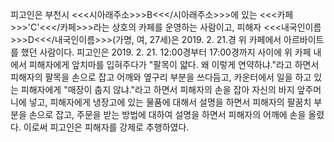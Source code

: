 피고인은 부천시 <<<시아래주소>>>B<<</시아래주소>>>에 있는 <<<카페>>>'C'<<</카페>>>라는 상호의 카페를 운영하는 사람이고, 피해자 <<<내국인이름>>>D<<</내국인이름>>>(가명, 여, 27세)은 2019. 2. 21.경 위 카페에서 아르바이트를 했던 사람이다.
피고인은 2019. 2. 21. 12:00경부터 17:00경까지 사이에 위 카페 내에서 피해자에게 앞치마를 입혀주다가 "팔목이 얇다. 왜 이렇게 연약하냐."라고 하면서 피해자의 팔목을 손으로 잡고 어깨와 옆구리 부분을 쓰다듬고, 카운터에서 일을 하고 있는 피해자에게 "매장이 춥지 않냐."라고 하면서 피해자의 손을 잡아 자신의 바지 앞주머니에 넣고, 피해자에게 냉장고에 있는 물품에 대해서 설명을 하면서 피해자의 팔꿈치 부분을 손으로 잡고, 주문을 받는 방법에 대하여 설명을 하면서 피해자의 어깨에 손을 올렸다.
이로써 피고인은 피해자를 강제로 추행하였다.